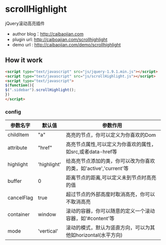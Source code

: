 # scrollHighlight
jQuery滚动高亮插件
- author blog：http://caibaojian.com
- plugin url:  http://caiboajian.com/scrollhighlight
- demo url  :  http://caibaojian.com/demo/scrollhighlight


## How it work

```html
<script type="text/javascript" src="js/jquery-1.9.1.min.js"></script>
<script type="text/javascript" src="js/scrollHighlight.js"></script>
<script type="text/javascript">
$(function(){
$(".sidebar").scrollHighlight();
})
</script>
```

### config

| 参数名字	  | 默认值	     | 参数作用
|-------------|--------------|------------------------------------------------------------------|
| childItem	  | "a"	         | 高亮的节点，你可以定义为你喜欢的Dom                              |
| attribute	  | "href"	     | 高亮节点属性,可以定义为你喜欢的属性，如src,或者data-href等       |
| highlight	  | 'highlight'	 | 给高亮节点添加的类，你可以改为你喜欢的类，如'active','current'等 |
| buffer	    | 0	           | 距离节点的距离,可以定义未到节点时高亮的值                        |
| cancelFlag  | true	       | 超过节点的外部高度时取消高亮，你可以不取消高亮                   |
| container	  | window	     | 滚动的容器，你可以随意的定义一个滚动容器，如'#content'等         |
| mode	      | 'vertical'	 | 滚动的模式，默认为竖直方向，可以为其他如horizontal(水平方向)     |


